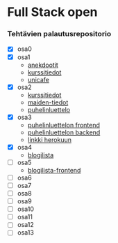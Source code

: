 # Full Stack open

### Tehtävien palautusrepositorio

- [x] osa0
- [x] osa1
    - [anekdootit](osa1/anekdootit)
    - [kurssitiedot](osa1/kurssitiedot)
    - [unicafe](osa1/unicafe)
- [x] osa2
    - [kurssitiedot](osa2/kurssitiedot)
    - [maiden-tiedot](osa2/maiden-tiedot)
    - [puhelinluettelo](osa2/puhelinluettelo)
- [x] osa3
    - [puhelinluettelon frontend](osa3/puhelinluettelo)
    - [puhelinluettelon backend](osa3/Puhelinluettelon-backend)
    - [linkki herokuun](https://immense-beyond-90703.herokuapp.com/)
- [x] osa4
    - [blogilista](osa4/blogilista)
- [ ] osa5
    - [blogilista-frontend](osa5/bloglist-frontend)
- [ ] osa6
- [ ] osa7
- [ ] osa8
- [ ] osa9
- [ ] osa10
- [ ] osa11
- [ ] osa12
- [ ] osa13